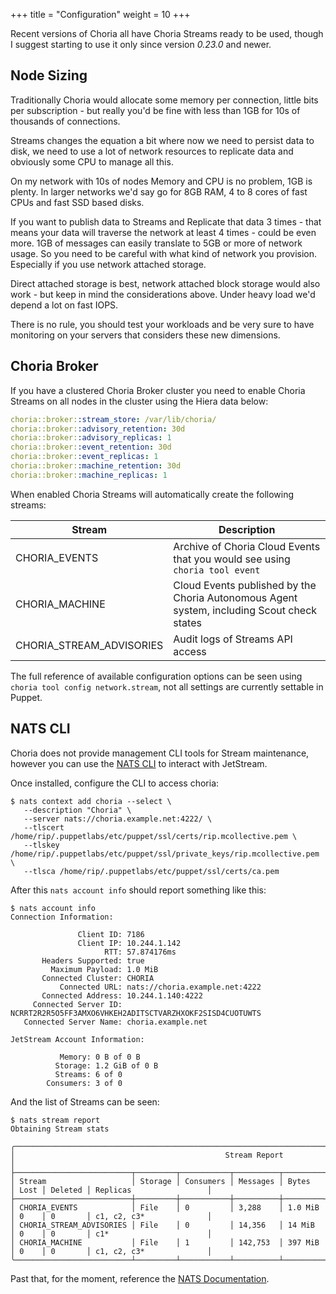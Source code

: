 +++
title = "Configuration"
weight = 10
+++

Recent versions of Choria all have Choria Streams ready to be used, though I suggest starting to use it only since version
*0.23.0* and newer.

## Node Sizing

Traditionally Choria would allocate some memory per connection, little bits per subscription - but really you'd be fine
with less than 1GB for 10s of thousands of connections.

Streams changes the equation a bit where now we need to persist data to disk, we need to use a lot of network resources
to replicate data and obviously some CPU to manage all this.

On my network with 10s of nodes Memory and CPU is no problem, 1GB is plenty. In larger networks we'd say go for 8GB RAM,
4 to 8 cores of fast CPUs and fast SSD based disks.

If you want to publish data to Streams and Replicate that data 3 times - that means your data will traverse the network
at least 4 times - could be even more. 1GB of messages can easily translate to 5GB or more of network usage. So you need 
to be careful with what kind of network you provision.  Especially if you use network attached storage.

Direct attached storage is best, network attached block storage would also work - but keep in mind the considerations above.
Under heavy load we'd depend a lot on fast IOPS.

There is no rule, you should test your workloads and be very sure to have monitoring on your servers that considers these
new dimensions.

## Choria Broker

If you have a clustered Choria Broker cluster you need to enable Choria Streams on all nodes in the cluster using the
Hiera data below:

```yaml
choria::broker::stream_store: /var/lib/choria/
choria::broker::advisory_retention: 30d
choria::broker::advisory_replicas: 1
choria::broker::event_retention: 30d
choria::broker::event_replicas: 1
choria::broker::machine_retention: 30d
choria::broker::machine_replicas: 1
```

When enabled Choria Streams will automatically create the following streams:

|Stream|Description|
|------|-----------|
|CHORIA_EVENTS|Archive of Choria Cloud Events that you would see using `choria tool event`|
|CHORIA_MACHINE|Cloud Events published by the Choria Autonomous Agent system, including Scout check states|
|CHORIA_STREAM_ADVISORIES|Audit logs of Streams API access|

The full reference of available configuration options can be seen using `choria tool config network.stream`,
not all settings are currently settable in Puppet.

## NATS CLI

Choria does not provide management CLI tools for Stream maintenance, however you can use the [NATS CLI](https://github.com/nats-io/natscli)
to interact with JetStream.

Once installed, configure the CLI to access choria:

```nohighlight
$ nats context add choria --select \
   --description "Choria" \
   --server nats://choria.example.net:4222/ \
   --tlscert /home/rip/.puppetlabs/etc/puppet/ssl/certs/rip.mcollective.pem \
   --tlskey /home/rip/.puppetlabs/etc/puppet/ssl/private_keys/rip.mcollective.pem \
   --tlsca /home/rip/.puppetlabs/etc/puppet/ssl/certs/ca.pem
```

After this `nats account info` should report something like this:

```nohighlight
$ nats account info
Connection Information:

               Client ID: 7186
               Client IP: 10.244.1.142
                     RTT: 57.874176ms
       Headers Supported: true
         Maximum Payload: 1.0 MiB
       Connected Cluster: CHORIA
           Connected URL: nats://choria.example.net:4222
       Connected Address: 10.244.1.140:4222
     Connected Server ID: NCRRT2R2R5O5FF3AMXO6VHKEH2ADITSCTVARZHXOKF2SISD4CUOTUWTS
   Connected Server Name: choria.example.net

JetStream Account Information:

           Memory: 0 B of 0 B
          Storage: 1.2 GiB of 0 B
          Streams: 6 of 0
        Consumers: 3 of 0
```

And the list of Streams can be seen:

```nohighlight
$ nats stream report
Obtaining Stream stats

╭─────────────────────────────────────────────────────────────────────────────────────────────────────────────────╮
│                                               Stream Report                                                     │
├──────────────────────────┬─────────┬───────────┬──────────┬─────────┬──────┬─────────┬──────────────────────────┤
│ Stream                   │ Storage │ Consumers │ Messages │ Bytes   │ Lost │ Deleted │ Replicas                 │
├──────────────────────────┼─────────┼───────────┼──────────┼─────────┼──────┼─────────┼──────────────────────────┤
│ CHORIA_EVENTS            │ File    │ 0         │ 3,288    │ 1.0 MiB │ 0    │ 0       │ c1, c2, c3*              │
│ CHORIA_STREAM_ADVISORIES │ File    │ 0         │ 14,356   │ 14 MiB  │ 0    │ 0       │ c1*                      │
│ CHORIA_MACHINE           │ File    │ 1         │ 142,753  │ 397 MiB │ 0    │ 0       │ c1, c2, c3*              │
╰──────────────────────────┴─────────┴───────────┴──────────┴─────────┴──────┴─────────┴──────────────────────────╯
```

Past that, for the moment, reference the [NATS Documentation](https://docs.nats.io/jetstream).
